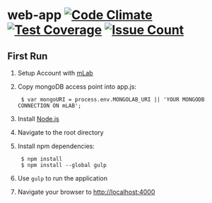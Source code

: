 # web-app [![Code Climate](https://codeclimate.com/github/photophosphorylation/cse112_oldproj/badges/gpa.svg)](https://codeclimate.com/github/photophosphorylation/cse112_oldproj) [![Test Coverage](https://codeclimate.com/github/photophosphorylation/cse112_oldproj/badges/coverage.svg)](https://codeclimate.com/github/photophosphorylation/cse112_oldproj/coverage) [![Issue Count](https://codeclimate.com/github/photophosphorylation/cse112_oldproj/badges/issue_count.svg)](https://codeclimate.com/github/photophosphorylation/cse112_oldproj)

First Run
----------------------------
1. Setup Account with [mLab](https://mlab.com/)
2. Copy mongoDB access point into app.js:

        $ var mongoURI = process.env.MONGOLAB_URI || 'YOUR MONGODB CONNECTION ON mLAB';
        
2. Install [Node.js](http://nodejs.org/download/)
3. Navigate to the root directory
4. Install npm dependencies:

        $ npm install
        $ npm install --global gulp

6. Use ``gulp`` to run the application
7. Navigate your browser to [http://localhost:4000](http://localhost:4000/)
